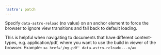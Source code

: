 ```yaml
---
'astro': patch
---
```


Specify `data-astro-reload` (no value) on an anchor element to force the browser to ignore view transitions and fall back to default loading.

This is helpful when navigating to documents that have different content-types, e.g. application/pdf, where you want to use the build in viewer of the browser.
Example: `<a href='/my.pdf' data-astro-reload>...</a>`
